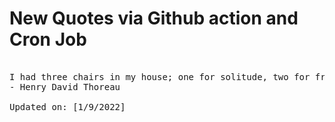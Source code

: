 # New Quotes via Github action and Cron Job

<pre>
<!-- #quote -->
I had three chairs in my house; one for solitude, two for friendship, three for society.
- Henry David Thoreau

Updated on: [1/9/2022]
<!-- #quoteEnd -->
</pre>
